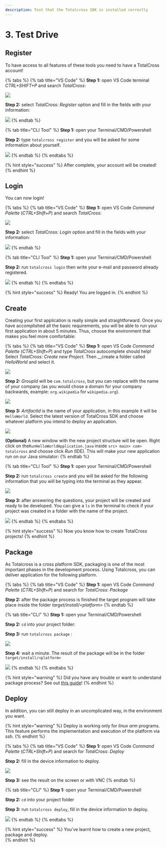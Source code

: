 ```yaml
---
description: Test that the Totalcross SDK is installed correctly
---
```


# 3. Test Drive

## Register

To have access to all features of these tools you need to have a TotalCross account!

{% tabs %}
{% tab title="VS Code" %}
**Step 1:** open VS Code terminal _CTRL+SHIFT+P_ and search _TotalCross_:

![](../.gitbook/assets/register1.gif)

**Step 2:** select _TotalCross: Register_ option and fill in the fields with your information:

![](../.gitbook/assets/register2.gif)
{% endtab %}

{% tab title="CLI Tool" %}
**Step 1:** open your Terminal/CMD/Powershell

**Step 2:** type `totalcross register` and you will be asked for some information about yourself. 

![](../.gitbook/assets/image%20%281%29.png)
{% endtab %}
{% endtabs %}

{% hint style="success" %}
After complete, your account will be created!
{% endhint %}

## Login

You can now login!

{% tabs %}
{% tab title="VS Code" %}
**Step 1:** open VS Code _Command Palette_ \(_CTRL+Shift+P_\) and search _TotalCross_:

![](../.gitbook/assets/register1.gif)

**Step 2:** select _TotalCross: Login_ option and fill in the fields with your information:

![](../.gitbook/assets/login%20%281%29.gif)
{% endtab %}

{% tab title="CLI Tool" %}
**Step 1:** open your Terminal/CMD/Powershell

**Step 2:** run `totalcross login` then write your e-mail and password already registered. 

![](../.gitbook/assets/image%20%2873%29.png)
{% endtab %}
{% endtabs %}

{% hint style="success" %}
Ready! You are logged in.
{% endhint %}

## Create

Creating your first application is really simple and straightforward. Once you have accomplished all the basic requirements, you will be able to run your first application in about 5 minutes. Thus, choose the environment that makes you feel more comfortable:

{% tabs %}
{% tab title="VS Code" %}
**Step 1:** open VS Code _Command Palette_ \(_CTRL+Shift+P_\) and type _TotalCross_ autocomplete should help! Select _TotalCross: Create new Project._ Then __create a folder called _HelloWorld_ and select it.

![](../.gitbook/assets/create1.gif)

**Step 2:** _GroupId_ will be `com.totalcross`, but you can replace with the name of your company \(as you would chose a domain for your company backwards, example: `org.wikipedia` for `wikipedia.org`\).

![](../.gitbook/assets/create2.gif)

**Step 3:** _ArtifactId_ is the name of your application, in this example it will be `HelloWorld`. Select the latest version of TotalCross SDK and choose whatever platform you intend to deploy an application.

![](../.gitbook/assets/create3.gif)

**\(Optional\)** A new window with the new project structure will be open. Right click on the`RunHelloWorldApplication.java` inside `src> main> com> totalcross` and choose click _Run_ \(IDE\). This will make your new application run on our Java simulator:
{% endtab %}

{% tab title="CLI Tool" %}
**Step 1:** open your Terminal/CMD/Powershell

**Step 2:** run `totalcross create` and you will be asked for the following information that you will be typing into the terminal as they appear.

![](../.gitbook/assets/image%20%2886%29.png)

**Step 3:** after answering the questions, your project will be created and ready to be developed. You can give a `ls` in the terminal to check if your project was created in a folder with the name of the project.

![](../.gitbook/assets/image%20%2861%29.png)
{% endtab %}
{% endtabs %}

{% hint style="success" %}
Now you know how to create TotalCross projects!
{% endhint %}

## Package

As Totalcross is a cross platform SDK, packaging is one of the most important phases in the development process. Using Totalcross, you can deliver application for the following platform.

{% tabs %}
{% tab title="VS Code" %}
**Step 1:** open VS Code _Command Palette_ \(_CTRL+Shift+P_\) and search for _TotalCross_: _Package_

**Step 2:** after the package process is finished the target program will take place inside the folder _target/install/&lt;platform&gt;_
{% endtab %}

{% tab title="CLI" %}
**Step 1:** open your Terminal/CMD/Powershell

**Step 2:** `cd` into your project folder:

**Step 3:** run `totalcross package` :

![](../.gitbook/assets/image%20%2829%29.png)

**Step 4:** wait a minute. The result of the package will be in the folder `target/install/<platform>`

![](../.gitbook/assets/image%20%2850%29.png)
{% endtab %}
{% endtabs %}

{% hint style="warning" %}
Did you have any trouble or want to understand package process? See out [this guide](https://learn.totalcross.com/learn-totalcross/package-your-app-from-skretch)!
{% endhint %}

## Deploy

In addition, you can still deploy in an uncomplicated way, in the environment you want.

{% hint style="warning" %}
Deploy is working only for _linux arm_ programs. This feature performs the implementation and execution of the platform via ssh.
{% endhint %}

{% tabs %}
{% tab title="VS Code" %}
**Step 1:** open VS Code _Command Palette_ \(_CTRL+Shift+P_\) and search for _TotalCross_: _Deploy_

**Step 2:** fill in the device information to deploy.

![](../.gitbook/assets/deployplugin%20%281%29.gif)

**Step 3:** see the result on the screen or with VNC
{% endtab %}

{% tab title="CLI" %}
**Step 1:** open your Terminal/CMD/Powershell

**Step 2:** `cd` into your project folder

**Step 3:** run `totalcross deploy`, fill in the device information to deploy.

![](../.gitbook/assets/image%20%2875%29.png)
{% endtab %}
{% endtabs %}

{% hint style="success" %}
You've learnt how to create a new project, package and deploy.  
{% endhint %}



